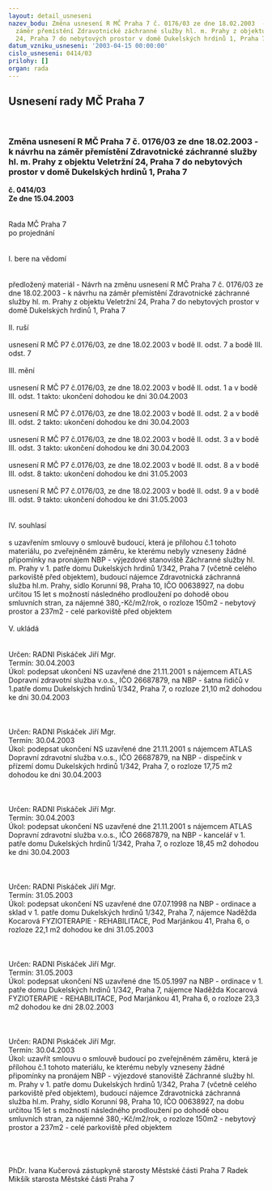 ```yaml
---
layout: detail_usneseni
nazev_bodu: Změna usnesení R MČ Praha 7 č. 0176/03 ze dne 18.02.2003  - k návrhu na
  záměr přemístění Zdravotnické záchranné služby hl. m. Prahy z objektu Veletržní
  24, Praha 7 do nebytových prostor v domě Dukelských hrdinů 1, Praha 7
datum_vzniku_usneseni: '2003-04-15 00:00:00'
cislo_usneseni: 0414/03
prilohy: []
organ: rada
---
```

<div id="ucUsn_pList" class="usn">
	<span><h2>Usnesení rady MČ Praha 7 </h2>
<br></span><div class="standBody">
<span><h3>Změna usnesení R MČ Praha 7 č. 0176/03 ze dne 18.02.2003  - k návrhu na záměr přemístění Zdravotnické záchranné služby hl. m. Prahy z objektu Veletržní 24, Praha 7 do nebytových prostor v domě Dukelských hrdinů 1, Praha 7</h3></span><div class="center">
		<strong>č. 0414/03</strong><br>
	</div>
<div class="center">
		<strong>Ze dne 15.04.2003</strong><br><br>
	</div>
<br>Rada MČ Praha 7<br>po projednání<br><br><br>I.	bere na vědomí<br><br> <br>předložený materiál - Návrh na změnu usnesení R MČ Praha 7 č. 0176/03 ze dne 18.02.2003  - k návrhu na záměr přemístění Zdravotnické záchranné služby hl. m. Prahy z objektu Veletržní 24, Praha 7 do nebytových prostor v domě Dukelských hrdinů 1, Praha 7 <br><br>II.	ruší <br><br>usnesení R MČ  P7 č.0176/03, ze dne 18.02.2003 v bodě II. odst. 7 a bodě III. odst. 7<br><br>III.	mění <br><br>usnesení R MČ  P7 č.0176/03, ze dne 18.02.2003 v bodě II. odst. 1 a v bodě III. odst. 1 takto: ukončení dohodou ke dni 30.04.2003<br><br>usnesení R MČ  P7 č.0176/03, ze dne 18.02.2003 v bodě II. odst. 2 a v bodě III. odst. 2 takto: ukončení dohodou ke dni 30.04.2003<br><br>usnesení R MČ  P7 č.0176/03, ze dne 18.02.2003 v bodě II. odst. 3 a v bodě III. odst. 3 takto: ukončení dohodou ke dni 30.04.2003<br><br>usnesení R MČ  P7 č.0176/03, ze dne 18.02.2003 v bodě II. odst. 8 a v bodě III. odst. 8 takto: ukončení dohodou ke dni 31.05.2003<br><br>usnesení R MČ  P7 č.0176/03, ze dne 18.02.2003 v bodě II. odst. 9 a v bodě III. odst. 9 takto: ukončení dohodou ke dni 31.05.2003<br><br><br>IV.	souhlasí <br><br>s uzavřením smlouvy o smlouvě budoucí, která je přílohou č.1 tohoto materiálu, po zveřejněném záměru, ke kterému nebyly vzneseny žádné připomínky na pronájem NBP - výjezdové stanoviště Záchranné služby hl. m. Prahy v 1. patře domu Dukelských hrdinů 1/342, Praha 7 (včetně celého parkoviště před objektem), budoucí nájemce Zdravotnická záchranná služba hl.m. Prahy, sídlo Korunní 98, Praha 10, IČO 00638927, na dobu určitou 15 let s možností následného prodloužení po dohodě obou smluvních stran, za nájemné 380,-Kč/m2/rok, o rozloze 150m2 - nebytový prostor a 237m2 - celé parkoviště před objektem <br><br>V.	ukládá <br><br> <br>Určen:	RADNI Piskáček Jiří Mgr.<br>Termín: 30.04.2003<br>Úkol:	podepsat ukončení NS uzavřené dne 21.11.2001 s nájemcem ATLAS Dopravní zdravotní služba v.o.s., IČO 26687879,  na NBP - šatna řidičů v 1.patře domu Dukelských hrdinů 1/342, Praha 7, o rozloze 21,10 m2 dohodou ke dni 30.04.2003<br> <br><br> <br>Určen:	RADNI Piskáček Jiří Mgr.<br>Termín: 30.04.2003<br>Úkol:	podepsat ukončení NS uzavřené dne 21.11.2001 s nájemcem ATLAS Dopravní zdravotní služba v.o.s., IČO 26687879, na NBP - dispečink v přízemí domu Dukelských hrdinů 1/342, Praha 7, o rozloze 17,75 m2 dohodou ke dni 30.04.2003<br> <br><br> <br>Určen:	RADNI Piskáček Jiří Mgr.<br>Termín: 30.04.2003<br>Úkol:	podepsat ukončení NS uzavřené dne 21.11.2001 s nájemcem ATLAS Dopravní zdravotní služba v.o.s., IČO 26687879, na NBP - kancelář v 1. patře domu Dukelských hrdinů 1/342, Praha 7, o rozloze 18,45 m2 dohodou ke dni 30.04.2003<br> <br><br> <br>Určen:	RADNI Piskáček Jiří Mgr.<br>Termín: 31.05.2003<br>Úkol:	podepsat ukončení NS uzavřené dne 07.07.1998 na NBP - ordinace a sklad v 1. patře domu Dukelských hrdinů 1/342, Praha 7, nájemce  Naděžda Kocarová  FYZIOTERAPIE - REHABILITACE, Pod Marjánkou 41, Praha 6,  o rozloze 22,1 m2 dohodou ke dni 31.05.2003<br> <br><br> <br>Určen:	RADNI Piskáček Jiří Mgr.<br>Termín: 31.05.2003<br>Úkol:	podepsat ukončení NS uzavřené dne 15.05.1997 na NBP - ordinace v 1. patře domu Dukelských hrdinů 1/342, Praha 7, nájemce  Naděžda Kocarová  FYZIOTERAPIE - REHABILITACE, Pod Marjánkou 41, Praha 6,  o rozloze 23,3 m2 dohodou ke dni 28.02.2003<br> <br><br><br>Určen:	RADNI Piskáček Jiří Mgr.<br>Termín: 30.04.2003<br>Úkol:	uzavřít smlouvu o smlouvě budoucí po zveřejněném záměru, která je přílohou č.1 tohoto materiálu, ke kterému nebyly vzneseny žádné připomínky na pronájem NBP - výjezdové stanoviště Záchranné služby hl. m. Prahy v 1. patře domu Dukelských hrdinů 1/342, Praha 7 (včetně celého parkoviště před objektem), budoucí nájemce Zdravotnická záchranná služba hl.m. Prahy, sídlo Korunní 98, Praha 10, IČO 00638927, na dobu určitou 15 let s možností následného prodloužení po dohodě obou smluvních stran, za nájemné 380,-Kč/m2/rok, o rozloze 150m2 - nebytový prostor a 237m2 - celé parkoviště před objektem <br> <br><br> <br>	<br>PhDr. Ivana Kučerová zástupkyně starosty Městské části Praha 7	 Radek Mikšík starosta Městské části Praha 7<br>	<br><br>
</div>
</div>